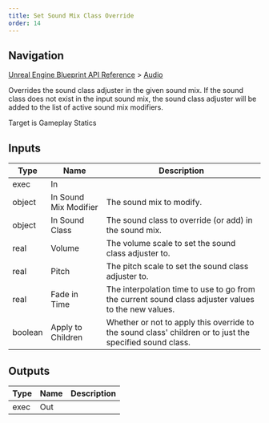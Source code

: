 ```yaml
---
title: Set Sound Mix Class Override
order: 14
---
```

## Navigation

[Unreal Engine Blueprint API Reference](https://dev.epicgames.com/documentation/en-us/unreal-engine/BlueprintAPI) > [Audio](https://dev.epicgames.com/documentation/en-us/unreal-engine/BlueprintAPI/Audio)

Overrides the sound class adjuster in the given sound mix. If the sound class does not exist in the input sound mix,
the sound class adjuster will be added to the list of active sound mix modifiers.

Target is Gameplay Statics

## Inputs

| Type | Name | Description |
| --- | --- | --- |
| exec | In |  |
| object | In Sound Mix Modifier | The sound mix to modify. |
| object | In Sound Class | The sound class to override (or add) in the sound mix. |
| real | Volume | The volume scale to set the sound class adjuster to. |
| real | Pitch | The pitch scale to set the sound class adjuster to. |
| real | Fade in Time | The interpolation time to use to go from the current sound class adjuster values to the new values. |
| boolean | Apply to Children | Whether or not to apply this override to the sound class' children or to just the specified sound class. |

## Outputs

| Type | Name | Description |
| --- | --- | --- |
| exec | Out |  |
